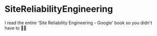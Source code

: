 # SiteReliabilityEngineering
I read the entire 'Site Reliability Engineering - Google' book so you didn't have to 🦸‍♂️
